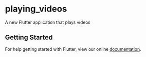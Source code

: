 # playing_videos

A new Flutter application that plays videos

## Getting Started

For help getting started with Flutter, view our online
[documentation](https://flutter.io/).
